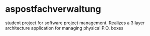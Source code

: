 aspostfachverwaltung
====================

student project for software project management. Realizes a 3 layer architecture application for managing physical P.O. boxes
